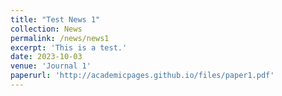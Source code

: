 ```yaml
---
title: "Test News 1"
collection: News
permalink: /news/news1
excerpt: 'This is a test.'
date: 2023-10-03
venue: 'Journal 1'
paperurl: 'http://academicpages.github.io/files/paper1.pdf'
---
```

